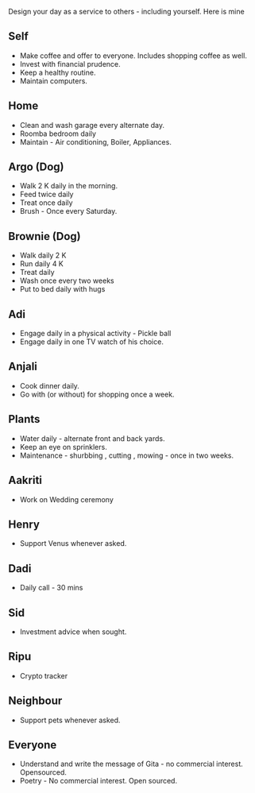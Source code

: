 Design your day as a service to others - including yourself. Here is mine

## Self 
  - Make coffee and offer to everyone. Includes shopping coffee as well.
  - Invest with financial prudence.
  - Keep a healthy routine.
  - Maintain computers.

## Home 
  - Clean and wash garage every alternate day.
  - Roomba bedroom daily 
  - Maintain - Air conditioning, Boiler, Appliances.

## Argo (Dog)
  - Walk 2 K daily in the morning.
  - Feed twice daily
  - Treat once daily
  - Brush - Once every Saturday.

## Brownie (Dog)
  - Walk daily 2 K
  - Run daily 4 K
  - Treat daily
  - Wash once every two weeks
  - Put to bed daily with hugs

## Adi 
  - Engage daily in a physical activity - Pickle ball
  - Engage daily in one TV watch of his choice.

## Anjali 
  - Cook dinner daily.
  - Go with (or without) for shopping once a week. 

## Plants
  - Water daily - alternate front and back yards.
  - Keep an eye on sprinklers.
  - Maintenance - shurbbing , cutting , mowing - once in two weeks.

## Aakriti 
  - Work on Wedding ceremony

## Henry 
  - Support Venus whenever asked.

## Dadi
  - Daily call - 30 mins

## Sid 
  - Investment advice when sought. 

## Ripu 
  - Crypto tracker  

## Neighbour
  - Support pets whenever asked.

## Everyone 
  - Understand and write the message of Gita - no commercial interest. Opensourced.
  - Poetry - No commercial interest. Open sourced.